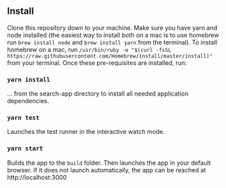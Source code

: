 ## Install

Clone this repository down to your machine. Make sure you have yarn and node installed (the easiest way to install both on a mac is to use homebrew run `brew install node` and `brew install yarn` from the terminal). To install homebrew on a mac, run `/usr/bin/ruby -e "$(curl -fsSL https://raw.githubusercontent.com/Homebrew/install/master/install)"` from your terminal. Once these pre-requisites are installed, run:

### `yarn install`

... from the search-app directory to install all needed application dependencies.

### `yarn test`

Launches the test runner in the interactive watch mode.

### `yarn start`

Builds the app to the `build` folder.
Then launches the app in your default browser. If it does not launch automatically, the app can be reached at http://localhost:3000

